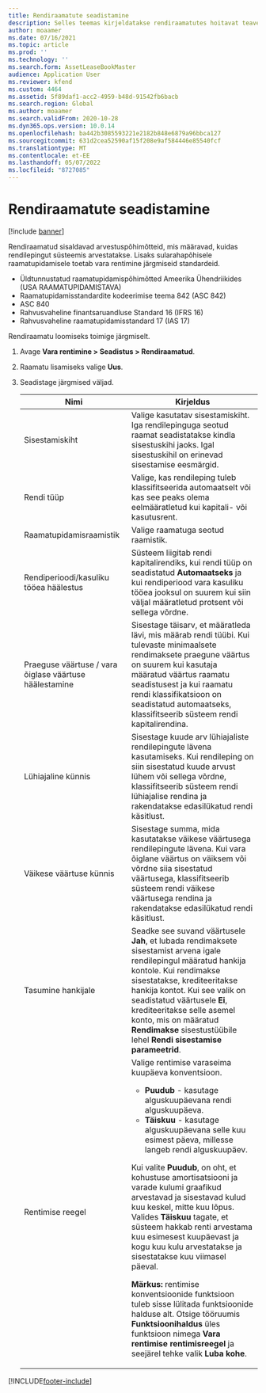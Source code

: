 ```yaml
---
title: Rendiraamatute seadistamine
description: Selles teemas kirjeldatakse rendiraamatutes hoitavat teavet. Rendiraamatud sisaldavad arvestuspõhimõtteid, mis määravad, kuidas rendilepingut süsteemis arvestatakse.
author: moaamer
ms.date: 07/16/2021
ms.topic: article
ms.prod: ''
ms.technology: ''
ms.search.form: AssetLeaseBookMaster
audience: Application User
ms.reviewer: kfend
ms.custom: 4464
ms.assetid: 5f89daf1-acc2-4959-b48d-91542fb6bacb
ms.search.region: Global
ms.author: moaamer
ms.search.validFrom: 2020-10-28
ms.dyn365.ops.version: 10.0.14
ms.openlocfilehash: ba442b3085593221e2182b848e6879a96bbca127
ms.sourcegitcommit: 631d2cea52590af15f208e9af584446e85540fcf
ms.translationtype: MT
ms.contentlocale: et-EE
ms.lasthandoff: 05/07/2022
ms.locfileid: "8727085"
---
```

# <a name="set-up-lease-books"></a>Rendiraamatute seadistamine

[!include [banner](../includes/banner.md)]

Rendiraamatud sisaldavad arvestuspõhimõtteid, mis määravad, kuidas rendilepingut süsteemis arvestatakse. Lisaks sularahapõhisele raamatupidamisele toetab vara rentimine järgmiseid standardeid.

- Üldtunnustatud raamatupidamispõhimõtted Ameerika Ühendriikides (USA RAAMATUPIDAMISTAVA)
- Raamatupidamisstandardite kodeerimise teema 842 (ASC 842)
- ASC 840
- Rahvusvaheline finantsaruandluse Standard 16 (IFRS 16)
- Rahvusvaheline raamatupidamisstandard 17 (IAS 17)

Rendiraamatu loomiseks toimige järgmiselt.

1. Avage **Vara rentimine \> Seadistus \> Rendiraamatud**.
2. Raamatu lisamiseks valige **Uus**.
3. Seadistage järgmised väljad.

    | Nimi                                     | Kirjeldus |
    |------------------------------------------|-------------|
    | Sisestamiskiht                            | Valige kasutatav sisestamiskiht. Iga rendilepinguga seotud raamat seadistatakse kindla sisestuskihi jaoks. Igal sisestuskihil on erinevad sisestamise eesmärgid. |
    | Rendi tüüp                               | Valige, kas rendileping tuleb klassifitseerida automaatselt või kas see peaks olema eelmääratletud kui kapitali- või kasutusrent. |
    | Raamatupidamisraamistik                     | Valige raamatuga seotud raamistik. |
    | Rendiperioodi/kasuliku tööea häälestus          | Süsteem liigitab rendi kapitalirendiks, kui rendi tüüp on seadistatud **Automaatseks** ja kui rendiperiood vara kasuliku tööea jooksul on suurem kui siin väljal määratletud protsent või sellega võrdne.  |
    | Praeguse väärtuse / vara õiglase väärtuse häälestamine   | Sisestage täisarv, et määratleda lävi, mis määrab rendi tüübi. Kui tulevaste minimaalsete rendimaksete praegune väärtus on suurem kui kasutaja määratud väärtus raamatu seadistusest ja kui raamatu rendi klassifikatsioon on seadistatud automaatseks, klassifitseerib süsteem rendi kapitalirendina. |
    | Lühiajaline künnis                     | Sisestage kuude arv lühiajaliste rendilepingute lävena kasutamiseks. Kui rendileping on siin sisestatud kuude arvust lühem või sellega võrdne, klassifitseerib süsteem rendi lühiajalise rendina ja rakendatakse edasilükatud rendi käsitlust. |
    | Väikese väärtuse künnis                      | Sisestage summa, mida kasutatakse väikese väärtusega rendilepingute lävena. Kui vara õiglane väärtus on väiksem või võrdne siia sisestatud väärtusega, klassifitseerib süsteem rendi väikese väärtusega rendina ja rakendatakse edasilükatud rendi käsitlust. |
    | Tasumine hankijale                            | Seadke see suvand väärtusele **Jah**, et lubada rendimaksete sisestamist arvena igale rendilepingul määratud hankija kontole. Kui rendimakse sisestatakse, krediteeritakse hankija kontot. Kui see valik on seadistatud väärtusele **Ei**, krediteeritakse selle asemel konto, mis on määratud **Rendimakse** sisestustüübile lehel **Rendi sisestamise parameetrid**. |
    | Rentimise reegel                       | Valige rentimise varaseima kuupäeva konventsioon.<ul><li><b>Puudub</b> - kasutage alguskuupäevana rendi alguskuupäeva.</li><li><b>Täiskuu</b> - kasutage alguskuupäevana selle kuu esimest päeva, millesse langeb rendi alguskuupäev.</li></ul><p>Kui valite <b>Puudub</b>, on oht, et kohustuse amortisatsiooni ja varade kulumi graafikud arvestavad ja sisestavad kulud kuu keskel, mitte kuu lõpus. Valides <b>Täiskuu</b> tagate, et süsteem hakkab renti arvestama kuu esimesest kuupäevast ja kogu kuu kulu arvestatakse ja sisestatakse kuu viimasel päeval.</p><p><strong>Märkus:</strong> rentimise konventsioonide funktsioon tuleb sisse lülitada funktsioonide halduse alt. Otsige tööruumis <b>Funktsioonihaldus</b> üles funktsioon nimega <b>Vara rentimise rentimisreegel</b> ja seejärel tehke valik <b>Luba kohe</b>.</p> |


[!INCLUDE[footer-include](../../includes/footer-banner.md)]
